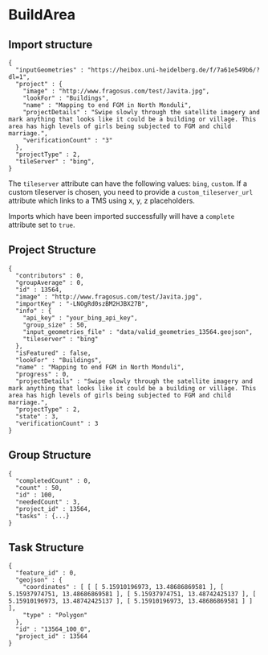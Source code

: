 # BuildArea

## Import structure

```
{
  "inputGeometries" : "https://heibox.uni-heidelberg.de/f/7a61e549b6/?dl=1",
  "project" : {
    "image" : "http://www.fragosus.com/test/Javita.jpg",
    "lookFor" : "Buildings",
    "name" : "Mapping to end FGM in North Monduli",
    "projectDetails" : "Swipe slowly through the satellite imagery and mark anything that looks like it could be a building or village. This area has high levels of girls being subjected to FGM and child marriage.",
    "verificationCount" : "3"
  },
  "projectType" : 2,
  "tileServer" : "bing",
}
```

The `tileserver` attribute can have the following values: `bing`, `custom`. If a custom tileserver is chosen, you need to provide a `custom_tileserver_url` attribute which links to a TMS using x, y, z placeholders.

Imports which have been imported successfully will have a `complete` attribute set to `true`.


## Project Structure

```
{
  "contributors" : 0,
  "groupAverage" : 0,
  "id" : 13564,
  "image" : "http://www.fragosus.com/test/Javita.jpg",
  "importKey" : "-LNOgRd0szBM2HJBX27B",
  "info" : {
    "api_key" : "your_bing_api_key",
    "group_size" : 50,
    "input_geometries_file" : "data/valid_geometries_13564.geojson",
    "tileserver" : "bing"
  },
  "isFeatured" : false,
  "lookFor" : "Buildings",
  "name" : "Mapping to end FGM in North Monduli",
  "progress" : 0,
  "projectDetails" : "Swipe slowly through the satellite imagery and mark anything that looks like it could be a building or village. This area has high levels of girls being subjected to FGM and child marriage.",
  "projectType" : 2,
  "state" : 3,
  "verificationCount" : 3
}
```


## Group Structure
```
{
  "completedCount" : 0,
  "count" : 50,
  "id" : 100,
  "neededCount" : 3,
  "project_id" : 13564,
  "tasks" : {...}
}

```

## Task Structure
```
{
  "feature_id" : 0,
  "geojson" : {
    "coordinates" : [ [ [ 5.15910196973, 13.48686869581 ], [ 5.15937974751, 13.48686869581 ], [ 5.15937974751, 13.48742425137 ], [ 5.15910196973, 13.48742425137 ], [ 5.15910196973, 13.48686869581 ] ] ],
    "type" : "Polygon"
  },
  "id" : "13564_100_0",
  "project_id" : 13564
}


```

